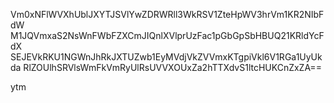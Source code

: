 Vm0xNFlWVXhUblJXYTJSVlYwZDRWRll3WkRSV1ZteHpWV3hrVm1KR2NIbFdW
M1JQVmxaS2NsWnFWbFZXCmJIQnlXVlprUzFac1pGbGpSbHBUQ21KRldYcFdX
SEJEVkRKU1NGWnJhRkJXTUZwb1EyMVdjVkZVVmxKTgpiVkl6V1RGa1UyUkda
RlZOUlhSRVlsWmFkVmRyUlRsUVVXOUxZa2hTTXdvS1ltcHUKCnZxZA==

ytm